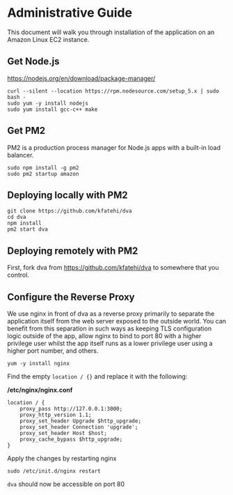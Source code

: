 # Administrative Guide

This document will walk you through installation of the application on an Amazon Linux EC2 instance.

## Get Node.js

https://nodejs.org/en/download/package-manager/

```
curl --silent --location https://rpm.nodesource.com/setup_5.x | sudo bash -
sudo yum -y install nodejs
sudo yum install gcc-c++ make
```

## Get PM2

PM2 is a production process manager for Node.js apps with a built-in load balancer.

```
sudo npm install -g pm2
sudo pm2 startup amazon
```

## Deploying locally with PM2

```
git clone https://github.com/kfatehi/dva
cd dva
npm install
pm2 start dva
```

## Deploying remotely with PM2

First, fork dva from https://github.com/kfatehi/dva to somewhere that you control.

## Configure the Reverse Proxy

We use nginx in front of dva as a reverse proxy primarily to separate the application itself from the web server exposed to the outside world. You can benefit from this separation in such ways as keeping TLS configuration logic outside of the app, allow nginx to bind to port 80 with a higher privilege user whilst the app itself runs as a lower privilege user using a higher port number, and others.

```
yum -y install nginx
```

Find the empty `location / {}` and replace it with the following:

**/etc/nginx/nginx.conf**
```
location / {
    proxy_pass http://127.0.0.1:3000;
    proxy_http_version 1.1;
    proxy_set_header Upgrade $http_upgrade;
    proxy_set_header Connection 'upgrade';
    proxy_set_header Host $host;
    proxy_cache_bypass $http_upgrade;
}
```

Apply the changes by restarting nginx

`sudo /etc/init.d/nginx restart`

`dva` should now be accessible on port 80
